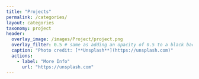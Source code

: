 ```yaml
---
title: "Projects"
permalink: /categories/
layout: categories
taxonomy: project
header:
  overlay_image: /images/Project/project.png
  overlay_filter: 0.5 # same as adding an opacity of 0.5 to a black background
  caption: "Photo credit: [**Unsplash**](https://unsplash.com)"
  actions:
    - label: "More Info"
      url: "https://unsplash.com"
---
```

